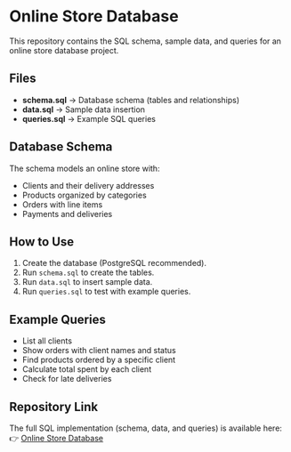 # Online Store Database

This repository contains the SQL schema, sample data, and queries for an online store database project.

## Files

- **schema.sql** → Database schema (tables and relationships)
- **data.sql** → Sample data insertion
- **queries.sql** → Example SQL queries

## Database Schema

The schema models an online store with:
- Clients and their delivery addresses
- Products organized by categories
- Orders with line items
- Payments and deliveries

## How to Use

1. Create the database (PostgreSQL recommended).
2. Run `schema.sql` to create the tables.
3. Run `data.sql` to insert sample data.
4. Run `queries.sql` to test with example queries.

## Example Queries

- List all clients
- Show orders with client names and status
- Find products ordered by a specific client
- Calculate total spent by each client
- Check for late deliveries

## Repository Link

The full SQL implementation (schema, data, and queries) is available here:  
👉 [Online Store Database](https://github.com/username/online-store-database)
